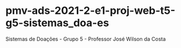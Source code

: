 # pmv-ads-2021-2-e1-proj-web-t5-g5-sistemas_doa-es
Sistemas de Doações - Grupo 5 - Professor José Wilson da Costa

